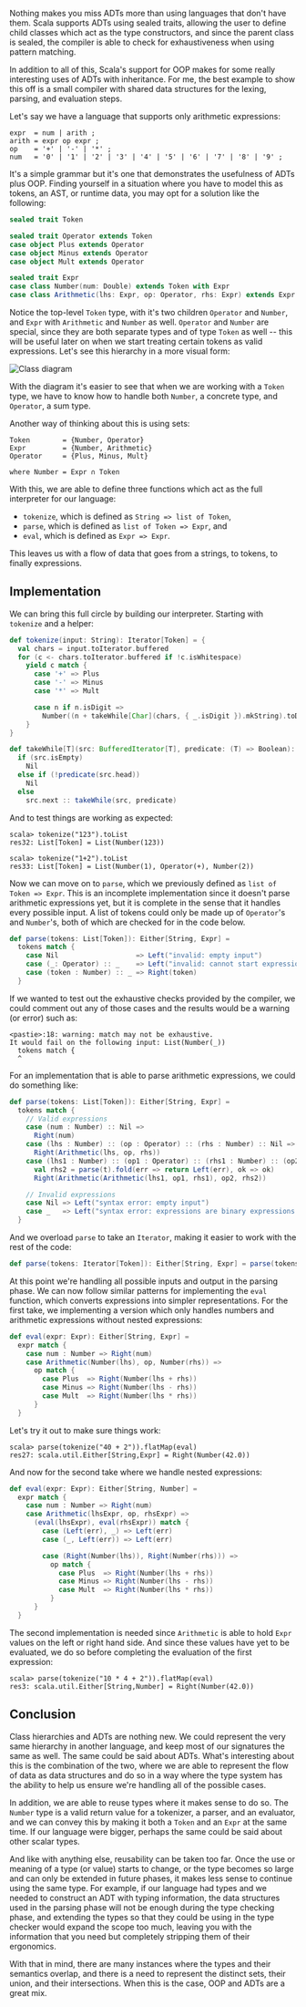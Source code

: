 Nothing makes you miss ADTs more than using languages that don't have them.
Scala supports ADTs using sealed traits, allowing the user to define child
classes which act as the type constructors, and since the parent class is
sealed, the compiler is able to check for exhaustiveness when using pattern
matching.

In addition to all of this, Scala's support for OOP makes for some really
interesting uses of ADTs with inheritance. For me, the best example to show
this off is a small compiler with shared data structures for the lexing,
parsing, and evaluation steps.

Let's say we have a language that supports only arithmetic expressions:

```ebnf
expr  = num | arith ;
arith = expr op expr ;
op    = '+' | '-' | '*' ;
num   = '0' | '1' | '2' | '3' | '4' | '5' | '6' | '7' | '8' | '9' ;
```

It's a simple grammar but it's one that demonstrates the usefulness of ADTs
plus OOP. Finding yourself in a situation where you have to model this as
tokens, an AST, or runtime data, you may opt for a solution like the following:

```scala
sealed trait Token

sealed trait Operator extends Token
case object Plus extends Operator
case object Minus extends Operator
case object Mult extends Operator

sealed trait Expr
case class Number(num: Double) extends Token with Expr
case class Arithmetic(lhs: Expr, op: Operator, rhs: Expr) extends Expr
```

Notice the top-level `Token` type, with it's two children `Operator` and
`Number`, and `Expr` with `Arithmetic` and `Number` as well. `Operator` and
`Number` are special, since they are both separate types and of type `Token` as
well -- this will be useful later on when we start treating certain tokens as
valid expressions. Let's see this hierarchy in a more visual form:

![Class diagram](/posts/1531094894-adt-type-meaning.svg)

With the diagram it's easier to see that when we are working with a `Token`
type, we have to know how to handle both `Number`, a concrete type, and
`Operator`, a sum type.

Another way of thinking about this is using sets:

```
Token        = {Number, Operator}
Expr         = {Number, Arithmetic}
Operator     = {Plus, Minus, Mult}

where Number = Expr ∩ Token
```

With this, we are able to define three functions which act as the full
interpreter for our language:

- `tokenize`, which is defined as `String => list of Token`,
- `parse`, which is defined as `list of Token => Expr`, and
- `eval`, which is defined as `Expr => Expr`.

This leaves us with a flow of data that goes from a strings, to tokens, to
finally expressions.


## Implementation

We can bring this full circle by building our interpreter. Starting with
`tokenize` and a helper:

```scala
def tokenize(input: String): Iterator[Token] = {
  val chars = input.toIterator.buffered
  for (c <- chars.toIterator.buffered if !c.isWhitespace)
    yield c match {
      case '+' => Plus
      case '-' => Minus
      case '*' => Mult

      case n if n.isDigit =>
        Number((n + takeWhile[Char](chars, { _.isDigit }).mkString).toDouble)
    }
}

def takeWhile[T](src: BufferedIterator[T], predicate: (T) => Boolean): List[T] =
  if (src.isEmpty)
    Nil
  else if (!predicate(src.head))
    Nil
  else
    src.next :: takeWhile(src, predicate)
```

And to test things are working as expected:

```text
scala> tokenize("123").toList
res32: List[Token] = List(Number(123))

scala> tokenize("1+2").toList
res33: List[Token] = List(Number(1), Operator(+), Number(2))
```

Now we can move on to `parse`, which we previously defined as `list of Token =>
Expr`. This is an incomplete implementation since it doesn't parse arithmetic
expressions yet, but it is complete in the sense that it handles every possible
input. A list of tokens could only be made up of `Operator`'s and `Number`'s,
both of which are checked for in the code below.

```scala
def parse(tokens: List[Token]): Either[String, Expr] =
  tokens match {
    case Nil                   => Left("invalid: empty input")
    case (_: Operator) :: _    => Left("invalid: cannot start expression with operator")
    case (token : Number) :: _ => Right(token)
  }
```

If we wanted to test out the exhaustive checks provided by the compiler, we
could comment out any of those cases and the results would be a warning (or
error) such as:

```text
<pastie>:18: warning: match may not be exhaustive.
It would fail on the following input: List(Number(_))
  tokens match {
  ^
```

For an implementation that is able to parse arithmetic expressions, we could do
something like:

```scala
def parse(tokens: List[Token]): Either[String, Expr] =
  tokens match {
    // Valid expressions
    case (num : Number) :: Nil =>
      Right(num)
    case (lhs : Number) :: (op : Operator) :: (rhs : Number) :: Nil =>
      Right(Arithmetic(lhs, op, rhs))
    case (lhs1 : Number) :: (op1 : Operator) :: (rhs1 : Number) :: (op2 : Operator) :: t =>
      val rhs2 = parse(t).fold(err => return Left(err), ok => ok)
      Right(Arithmetic(Arithmetic(lhs1, op1, rhs1), op2, rhs2))

    // Invalid expressions
    case Nil => Left("syntax error: empty input")
    case _   => Left("syntax error: expressions are binary expressions or single numbers")
  }
```

And we overload `parse` to take an `Iterator`, making it easier to work with
the rest of the code:

```scala
def parse(tokens: Iterator[Token]): Either[String, Expr] = parse(tokens.toList)
```

At this point we're handling all possible inputs and output in the parsing
phase. We can now follow similar patterns for implementing the `eval` function,
which converts expressions into simpler representations. For the first take, we
implementing a version which only handles numbers and arithmetic expressions
without nested expressions:

```scala
def eval(expr: Expr): Either[String, Expr] =
  expr match {
    case num : Number => Right(num)
    case Arithmetic(Number(lhs), op, Number(rhs)) =>
      op match {
        case Plus  => Right(Number(lhs + rhs))
        case Minus => Right(Number(lhs - rhs))
        case Mult  => Right(Number(lhs * rhs))
      }
  }
```

Let's try it out to make sure things work:

```text
scala> parse(tokenize("40 + 2")).flatMap(eval)
res27: scala.util.Either[String,Expr] = Right(Number(42.0))
```

And now for the second take where we handle nested expressions:

```scala
def eval(expr: Expr): Either[String, Number] =
  expr match {
    case num : Number => Right(num)
    case Arithmetic(lhsExpr, op, rhsExpr) =>
      (eval(lhsExpr), eval(rhsExpr)) match {
        case (Left(err), _) => Left(err)
        case (_, Left(err)) => Left(err)

        case (Right(Number(lhs)), Right(Number(rhs))) =>
          op match {
            case Plus  => Right(Number(lhs + rhs))
            case Minus => Right(Number(lhs - rhs))
            case Mult  => Right(Number(lhs * rhs))
          }
      }
  }
```

The second implementation is needed since `Arithmetic` is able to hold `Expr`
values on the left or right hand side. And since these values have yet to be
evaluated, we do so before completing the evaluation of the first expression:

```text
scala> parse(tokenize("10 * 4 + 2")).flatMap(eval)
res3: scala.util.Either[String,Number] = Right(Number(42.0))
```

## Conclusion

Class hierarchies and ADTs are nothing new. We could represent the very same
hierarchy in another language, and keep most of our signatures the same as
well. The same could be said about ADTs. What's interesting about this is the
combination of the two, where we are able to represent the flow of data as data
structures and do so in a way where the type system has the ability to help us
ensure we're handling all of the possible cases.

In addition, we are able to reuse types where it makes sense to do so. The
`Number` type is a valid return value for a tokenizer, a parser, and an
evaluator, and we can convey this by making it both a `Token` and an `Expr` at
the same time. If our language were bigger, perhaps the same could be said
about other scalar types.

And like with anything else, reusability can be taken too far. Once the use or
meaning of a type (or value) starts to change, or the type becomes so large and
can only be extended in future phases, it makes less sense to continue using
the same type. For example, if our language had types and we needed to
construct an ADT with typing information, the data structures used in the
parsing phase will not be enough during the type checking phase, and extending
the types so that they could be using in the type checker would expand the
scope too much, leaving you with the information that you need but completely
stripping them of their ergonomics.

With that in mind, there are many instances where the types and their semantics
overlap, and there is a need to represent the distinct sets, their union, and
their intersections. When this is the case, OOP and ADTs are a great mix.
